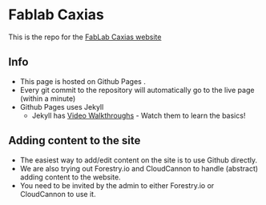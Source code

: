 # Fablab Caxias
This is the repo for the [FabLab Caxias website]([https://fablabcaxias.github.io/])

## Info
* This page is hosted on Github Pages .
* Every git commit to the repository will automatically go to the live page (within a minute)
* Github Pages uses Jekyll
   * Jekyll has [Video Walkthroughs](https://jekyllrb.com/tutorials/video-walkthroughs/) - Watch them to learn the basics!


## Adding content to the site
* The easiest way to add/edit content on the site is to use Github directly.
* We are also trying out Forestry.io and CloudCannon to handle (abstract) adding content to the website.
* You need to be invited by the admin to either Forestry.io or CloudCannon to use it.
